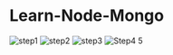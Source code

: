 # Learn-Node-Mongo
![step1](https://github.com/Rishiv1000/Learn-Node-Mongo/assets/114014651/9021cfb6-f329-462b-bc40-551c45a8ad2a)
![step2](https://github.com/Rishiv1000/Learn-Node-Mongo/assets/114014651/465c5b90-3b8a-47d1-adaf-0fdf904733bd)
![step3](https://github.com/Rishiv1000/Learn-Node-Mongo/assets/114014651/01067eb3-cf4d-466a-95ff-bcc0ccd261b9)
![Step4 5](https://github.com/Rishiv1000/Learn-Node-Mongo/assets/114014651/1c2f840a-cf92-4d11-b695-8376d6edbe40)
